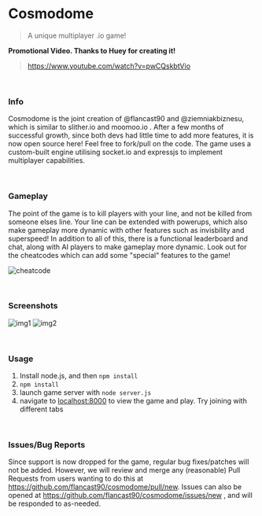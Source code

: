 # Cosmodome
> A unique multiplayer .io game!

**Promotional Video. Thanks to Huey for creating it!**
> https://www.youtube.com/watch?v=pwCQskbtVio

<br>

### Info
Cosmodome is the joint creation of @flancast90 and @ziemniakbiznesu, which is similar to slither.io and moomoo.io . After a few months of successful growth, since both devs had little time to add more features, it is now open source here! Feel free to fork/pull on the code. The game uses a custom-built engine utilising socket.io and expressjs to implement multiplayer capabilities.

<br>

### Gameplay
The point of the game is to kill players with your line, and not be killed from someone elses line. Your line can be extended with powerups, which also make gameplay more dynamic with other features such as invisbility and superspeed! In addition to all of this, there is a functional leaderboard and chat, along with AI players to make gameplay more dynamic. Look out for the cheatcodes which can add some "special" features to the game!

![cheatcode](https://i.imgur.com/rT0oZES.jpg)

<br>

### Screenshots
![img1](https://i.imgur.com/Vbkhu8j.png)
![img2](https://i.imgur.com/xDmiJYr.png)

<br>

### Usage
1. Install node.js, and then ``npm install``
2. ``npm install``
3. launch game server with ``node server.js``
4. navigate to [localhost:8000](https://localhost:8000) to view the game and play. Try joining with different tabs

<br>

### Issues/Bug Reports
Since support is now dropped for the game, regular bug fixes/patches will not be added. However, we will review and merge any (reasonable) Pull Requests from users wanting to do this at https://github.com/flancast90/cosmodome/pull/new. Issues can also be opened at https://github.com/flancast90/cosmodome/issues/new , and will be responded to as-needed.
